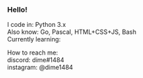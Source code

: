 ### Hello!

<p>
I code in: Python 3.x </br>
Also know: Go, Pascal, HTML+CSS+JS, Bash  </br>
Currently learning:  </br>
</p>
  
<p>
How to reach me:  </br>
    discord: dime#1484  </br>
    instagram: @dime1484  </br>
</p>
